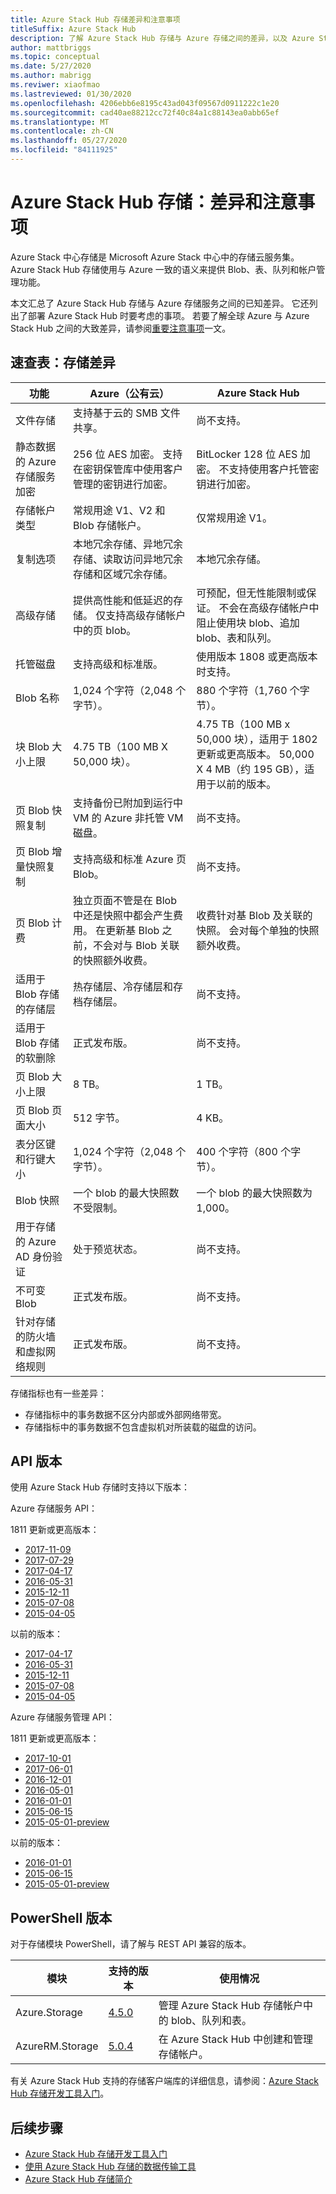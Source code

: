 ```yaml
---
title: Azure Stack Hub 存储差异和注意事项
titleSuffix: Azure Stack Hub
description: 了解 Azure Stack Hub 存储与 Azure 存储之间的差异，以及 Azure Stack Hub 部署注意事项。
author: mattbriggs
ms.topic: conceptual
ms.date: 5/27/2020
ms.author: mabrigg
ms.reviwer: xiaofmao
ms.lastreviewed: 01/30/2020
ms.openlocfilehash: 4206ebb6e8195c43ad043f09567d0911222c1e20
ms.sourcegitcommit: cad40ae88212cc72f40c84a1c88143ea0abb65ef
ms.translationtype: MT
ms.contentlocale: zh-CN
ms.lasthandoff: 05/27/2020
ms.locfileid: "84111925"
---
```

# <a name="azure-stack-hub-storage-differences-and-considerations"></a>Azure Stack Hub 存储：差异和注意事项

Azure Stack 中心存储是 Microsoft Azure Stack 中心中的存储云服务集。 Azure Stack Hub 存储使用与 Azure 一致的语义来提供 Blob、表、队列和帐户管理功能。

本文汇总了 Azure Stack Hub 存储与 Azure 存储服务之间的已知差异。 它还列出了部署 Azure Stack Hub 时要考虑的事项。 若要了解全球 Azure 与 Azure Stack Hub 之间的大致差异，请参阅[重要注意事项](azure-stack-considerations.md)一文。

## <a name="cheat-sheet-storage-differences"></a>速查表：存储差异

| 功能 | Azure（公有云） | Azure Stack Hub |
| --- | --- | --- |
|文件存储|支持基于云的 SMB 文件共享。 | 尚不支持。
|静态数据的 Azure 存储服务加密|256 位 AES 加密。 支持在密钥保管库中使用客户管理的密钥进行加密。|BitLocker 128 位 AES 加密。 不支持使用客户托管密钥进行加密。
|存储帐户类型|常规用途 V1、V2 和 Blob 存储帐户。 |仅常规用途 V1。
|复制选项|本地冗余存储、异地冗余存储、读取访问异地冗余存储和区域冗余存储。 |本地冗余存储。
|高级存储|提供高性能和低延迟的存储。 仅支持高级存储帐户中的页 blob。|可预配，但无性能限制或保证。 不会在高级存储帐户中阻止使用块 blob、追加 blob、表和队列。
|托管磁盘|支持高级和标准版。 |使用版本 1808 或更高版本时支持。
|Blob 名称|1,024 个字符（2,048 个字节）。 |880 个字符（1,760 个字节）。
|块 Blob 大小上限|4.75 TB（100 MB X 50,000 块）。 |4.75 TB（100 MB x 50,000 块），适用于 1802 更新或更高版本。 50,000 X 4 MB（约 195 GB），适用于以前的版本。
|页 Blob 快照复制|支持备份已附加到运行中 VM 的 Azure 非托管 VM 磁盘。 |尚不支持。
|页 Blob 增量快照复制|支持高级和标准 Azure 页 Blob。 |尚不支持。
|页 Blob 计费|独立页面不管是在 Blob 中还是快照中都会产生费用。 在更新基 Blob 之前，不会对与 Blob 关联的快照额外收费。|收费针对基 Blob 及关联的快照。 会对每个单独的快照额外收费。
|适用于 Blob 存储的存储层|热存储层、冷存储层和存档存储层。|尚不支持。
|适用于 Blob 存储的软删除|正式发布版。 |尚不支持。
|页 Blob 大小上限|8 TB。 |1 TB。 
|页 Blob 页面大小|512 字节。 |4 KB。 
|表分区键和行键大小|1,024 个字符（2,048 个字节）。|400 个字符（800 个字节）。
|Blob 快照|一个 blob 的最大快照数不受限制。|一个 blob 的最大快照数为 1,000。
|用于存储的 Azure AD 身份验证|处于预览状态。 |尚不支持。
|不可变 Blob|正式发布版。 |尚不支持。
|针对存储的防火墙和虚拟网络规则|正式发布版。 |尚不支持。|

存储指标也有一些差异：

* 存储指标中的事务数据不区分内部或外部网络带宽。
* 存储指标中的事务数据不包含虚拟机对所装载的磁盘的访问。

## <a name="api-version"></a>API 版本

使用 Azure Stack Hub 存储时支持以下版本：

Azure 存储服务 API：

1811 更新或更高版本：

- [2017-11-09](https://docs.microsoft.com/rest/api/storageservices/version-2017-11-09)
- [2017-07-29](https://docs.microsoft.com/rest/api/storageservices/version-2017-07-29)
- [2017-04-17](https://docs.microsoft.com/rest/api/storageservices/version-2017-04-17)
- [2016-05-31](https://docs.microsoft.com/rest/api/storageservices/version-2016-05-31)
- [2015-12-11](https://docs.microsoft.com/rest/api/storageservices/version-2015-12-11)
- [2015-07-08](https://docs.microsoft.com/rest/api/storageservices/version-2015-07-08)
- [2015-04-05](https://docs.microsoft.com/rest/api/storageservices/version-2015-04-05)

以前的版本：

- [2017-04-17](https://docs.microsoft.com/rest/api/storageservices/version-2017-04-17)
- [2016-05-31](https://docs.microsoft.com/rest/api/storageservices/version-2016-05-31)
- [2015-12-11](https://docs.microsoft.com/rest/api/storageservices/version-2015-12-11)
- [2015-07-08](https://docs.microsoft.com/rest/api/storageservices/version-2015-07-08)
- [2015-04-05](https://docs.microsoft.com/rest/api/storageservices/version-2015-04-05)

Azure 存储服务管理 API：

1811 更新或更高版本：

- [2017-10-01](https://docs.microsoft.com/rest/api/storagerp/?redirectedfrom=MSDN)
- [2017-06-01](https://docs.microsoft.com/rest/api/storagerp/?redirectedfrom=MSDN)
- [2016-12-01](https://docs.microsoft.com/rest/api/storagerp/?redirectedfrom=MSDN)
- [2016-05-01](https://docs.microsoft.com/rest/api/storagerp/?redirectedfrom=MSDN)
- [2016-01-01](https://docs.microsoft.com/rest/api/storagerp/?redirectedfrom=MSDN)
- [2015-06-15](https://docs.microsoft.com/rest/api/storagerp/?redirectedfrom=MSDN)
- [2015-05-01-preview](https://docs.microsoft.com/rest/api/storagerp/?redirectedfrom=MSDN)

以前的版本：

- [2016-01-01](https://docs.microsoft.com/rest/api/storagerp/?redirectedfrom=MSDN)
- [2015-06-15](https://docs.microsoft.com/rest/api/storagerp/?redirectedfrom=MSDN)
- [2015-05-01-preview](https://docs.microsoft.com/rest/api/storagerp/?redirectedfrom=MSDN)

## <a name="powershell-version"></a>PowerShell 版本

对于存储模块 PowerShell，请了解与 REST API 兼容的版本。

| 模块 | 支持的版本 | 使用情况 |
|---|---|---|
| Azure.Storage | [4.5.0](https://www.powershellgallery.com/packages/Azure.Storage/4.5.0) | 管理 Azure Stack Hub 存储帐户中的 blob、队列和表。 |
| AzureRM.Storage | [5.0.4](https://www.powershellgallery.com/packages/AzureRM.Storage/5.0.4) | 在 Azure Stack Hub 中创建和管理存储帐户。 |

有关 Azure Stack Hub 支持的存储客户端库的详细信息，请参阅：[Azure Stack Hub 存储开发工具入门](azure-stack-storage-dev.md)。

## <a name="next-steps"></a>后续步骤

* [Azure Stack Hub 存储开发工具入门](azure-stack-storage-dev.md)
* [使用 Azure Stack Hub 存储的数据传输工具](azure-stack-storage-transfer.md)
* [Azure Stack Hub 存储简介](azure-stack-storage-overview.md)
